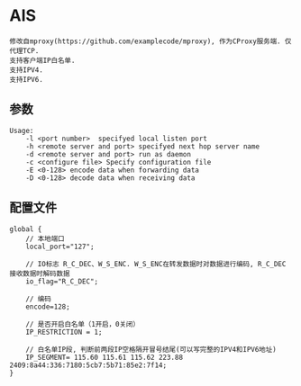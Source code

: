 # AIS

    修改自mproxy(https://github.com/examplecode/mproxy), 作为CProxy服务端. 仅代理TCP.
    支持客户端IP白名单.
    支持IPV4.
    支持IPV6.

## 参数

    Usage:
        -l <port number>  specifyed local listen port
        -h <remote server and port> specifyed next hop server name
        -d <remote server and port> run as daemon
        -c <configure file> Specify configuration file
        -E <0-128> encode data when forwarding data
        -D <0-128> decode data when receiving data

## 配置文件

    global {
        // 本地端口
        local_port="127";
        
        // IO标志 R_C_DEC、W_S_ENC. W_S_ENC在转发数据时对数据进行编码, R_C_DEC 接收数据时解码数据
        io_flag="R_C_DEC";

        // 编码
        encode=128;

        // 是否开启白名单（1开启，0关闭）
        IP_RESTRICTION = 1;
        
        // 白名单IP段, 判断前两段IP空格隔开冒号结尾(可以写完整的IPV4和IPV6地址)
        IP_SEGMENT= 115.60 115.61 115.62 223.88 2409:8a44:336:7180:5cb7:5b71:85e2:7f14;
    }

